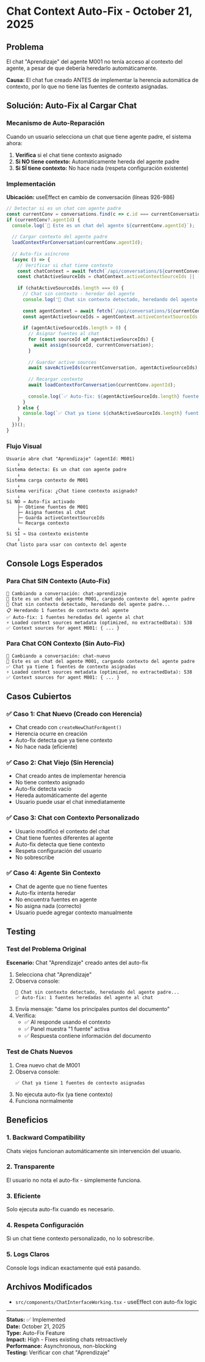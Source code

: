 # Chat Context Auto-Fix - October 21, 2025

## Problema

El chat "Aprendizaje" del agente M001 no tenía acceso al contexto del agente, a pesar de que debería heredarlo automáticamente.

**Causa:** El chat fue creado ANTES de implementar la herencia automática de contexto, por lo que no tiene las fuentes de contexto asignadas.

## Solución: Auto-Fix al Cargar Chat

### Mecanismo de Auto-Reparación

Cuando un usuario selecciona un chat que tiene agente padre, el sistema ahora:

1. **Verifica** si el chat tiene contexto asignado
2. **Si NO tiene contexto:** Automáticamente hereda del agente padre
3. **Si SÍ tiene contexto:** No hace nada (respeta configuración existente)

### Implementación

**Ubicación:** useEffect en cambio de conversación (líneas 926-986)

```typescript
// Detectar si es un chat con agente padre
const currentConv = conversations.find(c => c.id === currentConversation);
if (currentConv?.agentId) {
  console.log(`🔗 Este es un chat del agente ${currentConv.agentId}`);
  
  // Cargar contexto del agente padre
  loadContextForConversation(currentConv.agentId);
  
  // Auto-fix asíncrono
  (async () => {
    // Verificar si chat tiene contexto
    const chatContext = await fetch(`/api/conversations/${currentConversation}/context-sources`);
    const chatActiveSourceIds = chatContext.activeContextSourceIds || [];
    
    if (chatActiveSourceIds.length === 0) {
      // Chat sin contexto - heredar del agente
      console.log('🔧 Chat sin contexto detectado, heredando del agente padre...');
      
      const agentContext = await fetch(`/api/conversations/${currentConv.agentId}/context-sources`);
      const agentActiveSourceIds = agentContext.activeContextSourceIds || [];
      
      if (agentActiveSourceIds.length > 0) {
        // Asignar fuentes al chat
        for (const sourceId of agentActiveSourceIds) {
          await assign(sourceId, currentConversation);
        }
        
        // Guardar active sources
        await saveActiveIds(currentConversation, agentActiveSourceIds);
        
        // Recargar contexto
        await loadContextForConversation(currentConv.agentId);
        
        console.log(`✅ Auto-fix: ${agentActiveSourceIds.length} fuentes heredadas`);
      }
    } else {
      console.log(`✅ Chat ya tiene ${chatActiveSourceIds.length} fuentes asignadas`);
    }
  })();
}
```

### Flujo Visual

```
Usuario abre chat "Aprendizaje" (agentId: M001)
    ↓
Sistema detecta: Es un chat con agente padre
    ↓
Sistema carga contexto de M001
    ↓
Sistema verifica: ¿Chat tiene contexto asignado?
    ↓
Si NO → Auto-fix activado
    ├─ Obtiene fuentes de M001
    ├─ Asigna fuentes al chat
    ├─ Guarda activeContextSourceIds
    └─ Recarga contexto
    ↓
Si SÍ → Usa contexto existente
    ↓
Chat listo para usar con contexto del agente
```

## Console Logs Esperados

### Para Chat SIN Contexto (Auto-Fix)

```
🔄 Cambiando a conversación: chat-aprendizaje
🔗 Este es un chat del agente M001, cargando contexto del agente padre
🔧 Chat sin contexto detectado, heredando del agente padre...
📋 Heredando 1 fuentes de contexto del agente
✅ Auto-fix: 1 fuentes heredadas del agente al chat
⚡ Loaded context sources metadata (optimized, no extractedData): 538
✅ Context sources for agent M001: { ... }
```

### Para Chat CON Contexto (Sin Auto-Fix)

```
🔄 Cambiando a conversación: chat-nuevo
🔗 Este es un chat del agente M001, cargando contexto del agente padre
✅ Chat ya tiene 1 fuentes de contexto asignadas
⚡ Loaded context sources metadata (optimized, no extractedData): 538
✅ Context sources for agent M001: { ... }
```

## Casos Cubiertos

### ✅ Caso 1: Chat Nuevo (Creado con Herencia)
- Chat creado con `createNewChatForAgent()`
- Herencia ocurre en creación
- Auto-fix detecta que ya tiene contexto
- No hace nada (eficiente)

### ✅ Caso 2: Chat Viejo (Sin Herencia)
- Chat creado antes de implementar herencia
- No tiene contexto asignado
- Auto-fix detecta vacío
- Hereda automáticamente del agente
- Usuario puede usar el chat inmediatamente

### ✅ Caso 3: Chat con Contexto Personalizado
- Usuario modificó el contexto del chat
- Chat tiene fuentes diferentes al agente
- Auto-fix detecta que tiene contexto
- Respeta configuración del usuario
- No sobrescribe

### ✅ Caso 4: Agente Sin Contexto
- Chat de agente que no tiene fuentes
- Auto-fix intenta heredar
- No encuentra fuentes en agente
- No asigna nada (correcto)
- Usuario puede agregar contexto manualmente

## Testing

### Test del Problema Original

**Escenario:** Chat "Aprendizaje" creado antes del auto-fix

1. Selecciona chat "Aprendizaje"
2. Observa console:
   ```
   🔧 Chat sin contexto detectado, heredando del agente padre...
   ✅ Auto-fix: 1 fuentes heredadas del agente al chat
   ```
3. Envía mensaje: "dame los principales puntos del documento"
4. Verifica:
   - ✅ AI responde usando el contexto
   - ✅ Panel muestra "1 fuente" activa
   - ✅ Respuesta contiene información del documento

### Test de Chats Nuevos

1. Crea nuevo chat de M001
2. Observa console:
   ```
   ✅ Chat ya tiene 1 fuentes de contexto asignadas
   ```
3. No ejecuta auto-fix (ya tiene contexto)
4. Funciona normalmente

## Beneficios

### 1. **Backward Compatibility**
Chats viejos funcionan automáticamente sin intervención del usuario.

### 2. **Transparente**
El usuario no nota el auto-fix - simplemente funciona.

### 3. **Eficiente**
Solo ejecuta auto-fix cuando es necesario.

### 4. **Respeta Configuración**
Si un chat tiene contexto personalizado, no lo sobrescribe.

### 5. **Logs Claros**
Console logs indican exactamente qué está pasando.

## Archivos Modificados

- `src/components/ChatInterfaceWorking.tsx` - useEffect con auto-fix logic

---

**Status:** ✅ Implemented  
**Date:** October 21, 2025  
**Type:** Auto-Fix Feature  
**Impact:** High - Fixes existing chats retroactively  
**Performance:** Asynchronous, non-blocking  
**Testing:** Verificar con chat "Aprendizaje"

